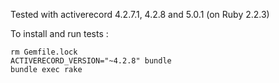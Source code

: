 Tested with activerecord 4.2.7.1, 4.2.8 and 5.0.1 (on Ruby 2.2.3)


To install and run tests :

```
rm Gemfile.lock
ACTIVERECORD_VERSION="~4.2.8" bundle
bundle exec rake
```
